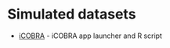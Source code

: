 # Simulated datasets

* [iCOBRA](https://github.com/mikelove/apeglmPaper/blob/master/sim/iCOBRA/icobra.R) - iCOBRA app launcher and R script

